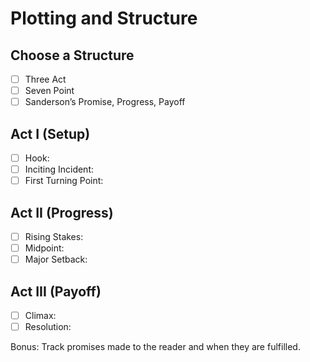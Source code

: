 # Plotting and Structure

## Choose a Structure
- [ ] Three Act
- [ ] Seven Point
- [ ] Sanderson’s Promise, Progress, Payoff

## Act I (Setup)
- [ ] Hook:
- [ ] Inciting Incident:
- [ ] First Turning Point:

## Act II (Progress)
- [ ] Rising Stakes:
- [ ] Midpoint:
- [ ] Major Setback:

## Act III (Payoff)
- [ ] Climax:
- [ ] Resolution:

Bonus: Track promises made to the reader and when they are fulfilled.
